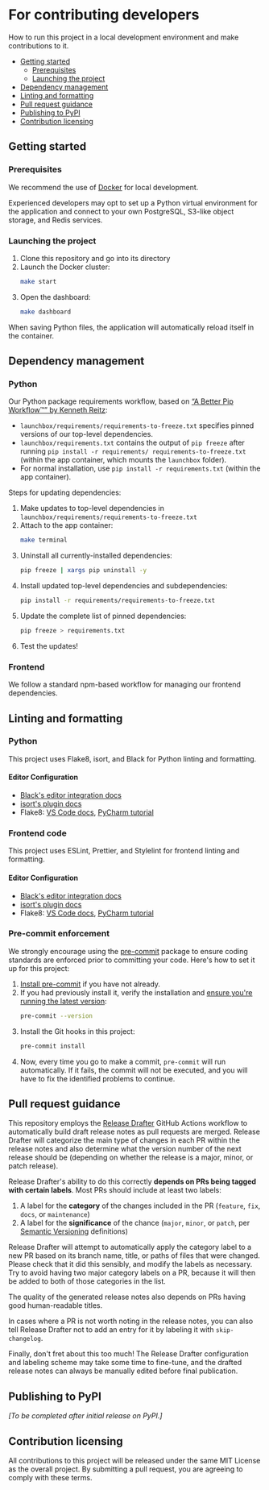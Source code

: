 # For contributing developers

How to run this project in a local development environment and make contributions to it.

- [Getting started](#getting-started)
  - [Prerequisites](#prerequisites)
  - [Launching the project](#launching-the-project)
- [Dependency management](#dependency-management)
- [Linting and formatting](#linting-and-formatting)
- [Pull request guidance](#pull-request-guidance)
- [Publishing to PyPI](#publishing-to-pypi)
- [Contribution licensing](#contribution-licensing)


## Getting started

### Prerequisites

We recommend the use of [Docker](https://www.docker.com/get-started/) for local development.

Experienced developers may opt to set up a Python virtual environment for the application
and connect to your own PostgreSQL, S3-like object storage, and Redis services.

### Launching the project

1. Clone this repository and go into its directory
2. Launch the Docker cluster:
   ```bash
   make start
   ```
3. Open the dashboard:
   ```bash
   make dashboard
   ```

When saving Python files, the application will automatically reload itself in the container.

## Dependency management

### Python

Our Python package requirements workflow, based on
[“A Better Pip Workflow™” by Kenneth Reitz](https://kenreitz.org/essays/2016/02/25/a-better-pip-workflow):

- `launchbox/requirements/requirements-to-freeze.txt` specifies pinned versions of our top-level dependencies.
- `launchbox/requirements.txt` contains the output of `pip freeze`
  after running `pip install -r requirements/ requirements-to-freeze.txt`
  (within the app container, which mounts the `launchbox` folder).
- For normal installation, use `pip install -r requirements.txt` (within the app container). 

Steps for updating dependencies:

1. Make updates to top-level dependencies in `launchbox/requirements/requirements-to-freeze.txt`
2. Attach to the app container:
   ```bash
   make terminal
   ```
3. Uninstall all currently-installed dependencies:
   ```bash
   pip freeze | xargs pip uninstall -y
4. Install updated top-level dependencies and subdependencies:
   ```bash
   pip install -r requirements/requirements-to-freeze.txt 
   ```
5. Update the complete list of pinned dependencies:
   ```bash
   pip freeze > requirements.txt
   ```
6. Test the updates!

### Frontend

We follow a standard npm-based workflow for managing our frontend dependencies.


## Linting and formatting

### Python

This project uses Flake8, isort, and Black for Python linting and formatting. 

#### Editor Configuration

- [Black's editor integration docs](https://black.readthedocs.io/en/stable/integrations/)
- [isort's plugin docs](https://github.com/PyCQA/isort/wiki/isort-Plugins)
- Flake8: [VS Code docs](https://code.visualstudio.com/docs/python/linting#_flake8), [PyCharm tutorial](https://realpython.com/pycharm-guide/#using-plugins-and-external-tools-in-pycharm)

### Frontend code

This project uses ESLint, Prettier, and Stylelint for frontend linting and formatting.

#### Editor Configuration

- [Black's editor integration docs](https://black.readthedocs.io/en/stable/integrations/)
- [isort's plugin docs](https://github.com/PyCQA/isort/wiki/isort-Plugins)
- Flake8: [VS Code docs](https://code.visualstudio.com/docs/python/linting#_flake8), [PyCharm tutorial](https://realpython.com/pycharm-guide/#using-plugins-and-external-tools-in-pycharm)

### Pre-commit enforcement

We strongly encourage using the [pre-commit](https://pre-commit.com/) package
to ensure coding standards are enforced prior to committing your code.
Here's how to set it up for this project:

1. [Install pre-commit](<https://pre-commit.com/#install>) if you have not already.
2. If you had previously install it, verify the installation and
   [ensure you're running the latest version](https://github.com/pre-commit/pre-commit/blob/main/CHANGELOG.md):
   ```bash
   pre-commit --version
   ```
3. Install the Git hooks in this project:
   ```bash
   pre-commit install
   ```
4. Now, every time you go to make a commit, `pre-commit` will run automatically.
   If it fails, the commit will not be executed, and you will have to fix the identified problems to continue.


## Pull request guidance

This repository employs the [Release Drafter](https://github.com/marketplace/actions/release-drafter) GitHub Actions workflow to automatically build draft release notes as pull requests are merged. Release Drafter will categorize the main type of changes in each PR within the release notes and also determine what the version number of the next release should be (depending on whether the release is a major, minor, or patch release).

Release Drafter's ability to do this correctly **depends on PRs being tagged with certain labels**. Most PRs should include at least two labels:

1. A label for the **category** of the changes included in the PR (`feature`, `fix`, `docs`, or `maintenance`)
2. A label for the **significance** of the chance
   (`major`, `minor`, or `patch`, per [Semantic Versioning](https://semver.org/) definitions)

Release Drafter will attempt to automatically apply the category label to a new PR
based on its branch name, title, or paths of files that were changed.
Please check that it did this sensibly, and modify the labels as necessary.
Try to avoid having two major category labels on a PR,
because it will then be added to both of those categories in the list.

The quality of the generated release notes also depends on PRs having good human-readable titles.

In cases where a PR is not worth noting in the release notes, you can also
tell Release Drafter not to add an entry for it by labeling it with `skip-changelog`.

Finally, don't fret about this too much!
The Release Drafter configuration and labeling scheme may take some time to fine-tune,
and the drafted release notes can always be manually edited before final publication.


## Publishing to PyPI

_[To be completed after initial release on PyPI.]_


## Contribution licensing

All contributions to this project will be released under the same MIT License as the overall project.
By submitting a pull request, you are agreeing to comply with these terms.
